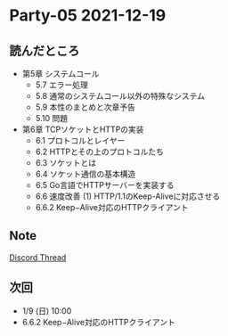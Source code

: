# Party-05 2021-12-19
## 読んだところ
- 第5章 システムコール
  - 5.7 エラー処理
  - 5.8 通常のシステムコール以外の特殊なシステム
  - 5.9 本性のまとめと次章予告
  - 5.10 問題
- 第6章 TCPソケットとHTTPの実装
  - 6.1 プロトコルとレイヤー
  - 6.2 HTTPとその上のプロトコルたち
  - 6.3 ソケットとは
  - 6.4 ソケット通信の基本構造
  - 6.5 Go言語でHTTPサーバーを実装する
  - 6.6 速度改善 (1) HTTP/1.1のKeep-Aliveに対応させる
  - 6.6.2 Keep−Alive対応のHTTPクライアント

## Note
[Discord Thread](https://discord.com/channels/689414179752247409/725156029033218080/921929649402040370)

## 次回
- 1/9 (日) 10:00
- 6.6.2 Keep−Alive対応のHTTPクライアント
